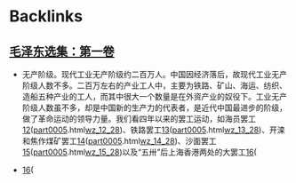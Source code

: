 
# Backlinks
## [毛泽东选集：第一卷](毛泽东选集：第一卷.md)
- 无产阶级。现代工业无产阶级约二百万人。中国因经济落后，故现代工业无产阶级人数不多。二百万左右的产业工人中，主要为铁路、矿山、海运、纺织、造船五种产业的工人，而其中很大一个数量是在外资产业的奴役下。工业无产阶级人数虽不多，却是中国新的生产力的代表者，是近代中国最进步的阶级，做了革命运动的领导力量。我们看四年以来的罢工运动，如海员罢工[12](12.md)([part0005](part0005.md).html[wz_12_28](wz_12_28.md))、铁路罢工[13](13.md)([part0005](part0005.md).html[wz_13_28](wz_13_28.md))、开滦和焦作煤矿罢工[14](14.md)([part0005](part0005.md).html[wz_14_28](wz_14_28.md))、沙面罢工[15](15.md)([part0005](part0005.md).html[wz_15_28](wz_15_28.md))以及“五卅”后上海香港两处的大罢工[16](16.md)(

- [16](16.md)(

